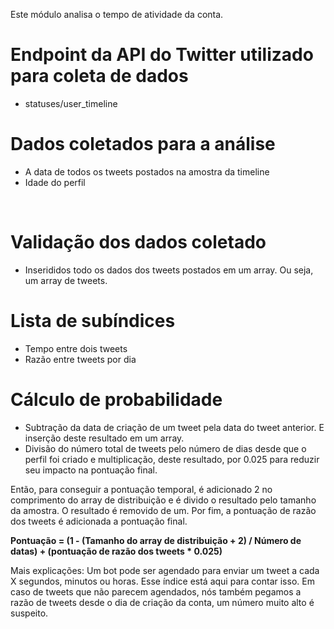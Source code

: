 Este módulo analisa o tempo de atividade da conta.

# Endpoint da API do Twitter utilizado para coleta de dados
* statuses/user_timeline

# Dados coletados para a análise
* A data de todos os tweets postados na amostra da timeline
* Idade do perfil
<br />

# Validação dos dados coletado
 * Inserididos todo os dados dos tweets postados em um array. Ou seja, um array de tweets.

# Lista de subíndices

* Tempo entre dois tweets
* Razão entre tweets por dia

# Cálculo de probabilidade

- Subtração da data de criação de um tweet pela data do tweet anterior. E inserção deste resultado em um array. 
- Divisão do número total de tweets pelo número de dias desde que o perfil foi criado e multiplicação, deste resultado, por 0.025 para reduzir seu impacto na pontuação final.

Então, para conseguir a pontuação temporal, é adicionado 2 no comprimento do array de distribuição e é divido o resultado pelo tamanho da amostra. O resultado é removido de um. Por fim, a pontuação de razão dos tweets é adicionada a pontuação final.

**Pontuação = (1 - (Tamanho do array de distribuição + 2) / Número de datas) + (pontuação de razão dos tweets * 0.025)**

Mais explicações:
Um bot pode ser agendado para enviar um tweet a cada X segundos, minutos ou horas. Esse índice está aqui para contar isso.
Em caso de tweets que não parecem agendados, nós também pegamos a razão de tweets desde o dia de criação da conta,
um número muito alto é suspeito.

